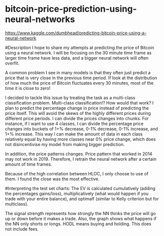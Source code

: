 # bitcoin-price-prediction-using-neural-networks


https://www.kaggle.com/dumbhead/predicting-bitcoin-price-using-a-neural-network

#Description
I hope to share my attempts at predicting the price of Bitcoin using a neural network. I will be focusing on the 30 minute time frame as larger time frame have less data, and a bigger neural network will often overfit.

A common problem I see in many models is that they often just predict a price that is very close in the previous time period. If look at the distribution of how much the price of Bitcoin fluctuates every 30 minutes, most of the time it is close to zero!

I decided to tackle this issue by treating the task as a multi-class classification problem. Multi-class classification!? How would that work? I plan to predict the percentage change in price instead of predicting the price itself. This will avoid the skews of the highly different prices during different price periods. I can divide the prices changes into chunks. For instance, if I want to use 4 classes, I can divide the percentage price changes into buckets of 1+% decrease, 0-1% decrease, 0-1% increase, and 1+% increase. This way I can make the amount of data in each class relatively equal by having more classes near 0% price change, which does not disincentivise my model from making bigger prediction.

In addition, the price patterns changes. Price pattern that worked in 2014 may not work in 2019. Therefore, I retrain the neural network after a certain amount of time frames.

Because of the high correlation between HLOC, I only choose to use of them. I found the close was the most effective.

#Interpreting the test set charts:
The EV is calculated cumulatively (adding the percentages gains/loss), multiplicatively (what would happen if you trade with your entire balance), and optimalf (similar to Kelly criterion but for multiclass).

The signal strength represents how strongly the NN thinks the price will go up or down before it makes a trade. Also, the graph shows what happens if the NN only shorts or longs. HODL means buying and holding. This does not include fees.